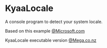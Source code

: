 KyaaLocale
==========

A console program to detect your system locale.

Based on this example <a href="http://msdn.microsoft.com/library/windows/desktop/dd319091%28v=vs.85%29.aspx">@Microsoft.com</a>

KyaaLocale executable version <a href="https://mega.co.nz/#!I0kTHTjZ!BDVceAS5e57nD4Qx4lGpRWCudi8nGpdlgzRj-Pcb5iQ">@Mega.co.nz</a>

